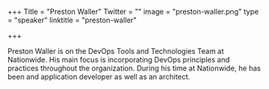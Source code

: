 +++
Title = "Preston Waller"
Twitter = ""
image = "preston-waller.png"
type = "speaker"
linktitle = "preston-waller"

+++

Preston Waller is on the DevOps Tools and Technologies Team at
Nationwide. His main focus is incorporating DevOps principles and
practices throughout the organization. During his time at Nationwide,
he has been and application developer as well as an architect.
